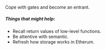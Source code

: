Cope with gates and become an entrant.

##### Things that might help:
* Recall return values of low-level functions.
* Be attentive with semantic.
* Refresh how storage works in Etherum.